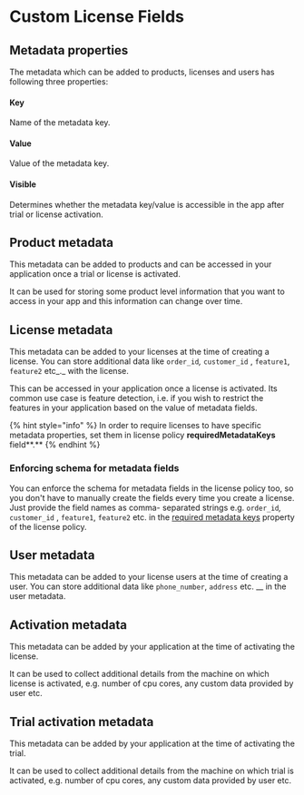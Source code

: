 # Custom License Fields

## Metadata properties

The metadata which can be added to products, licenses and users has following three properties:

#### Key

Name of the metadata key.

#### Value

Value of the metadata key.

#### Visible

Determines whether the metadata key/value is accessible in the app after trial or license activation.

## Product metadata

This metadata can be added to products and can be accessed in your application once a trial or license is activated.

It can be used for storing some product level information that you want to access in your app and this information can change over time.

## License metadata

This metadata can be added to your licenses at the time of creating a license. You can store additional data like `order_id`_,_ `customer_id` , `feature1`, `feature2` etc_._ with the license.

This can be accessed in your application once a license is activated. Its common use case is feature detection, i.e. if you wish to restrict the features in your application based on the value of metadata fields.

{% hint style="info" %}
In order to require licenses to have specific metadata properties, set them in license policy **requiredMetadataKeys** field**.**
{% endhint %}

### Enforcing schema for metadata fields

You can enforce the schema for metadata fields in the license policy too, so you don't have to manually create the fields every time you create a license. Just provide the field names as comma- separated strings e.g. `order_id`_,_ `customer_id` , `feature1`, `feature2` etc. in the [required metadata keys](https://docs.cryptlex.com/license-management/license-policies#required-metadata-keys) property of the license policy.

## User metadata

This metadata can be added to your license users at the time of creating a user. You can store additional data like `phone_number`, `address` etc. __ in the user metadata.

## Activation metadata

This metadata can be added by your application at the time of activating the license.

It can be used to collect additional details from the machine on which license is activated, e.g. number of cpu cores, any custom data provided by user etc.

## Trial activation metadata

This metadata can be added by your application at the time of activating the trial.

It can be used to collect additional details from the machine on which trial is activated, e.g. number of cpu cores, any custom data provided by user etc.
